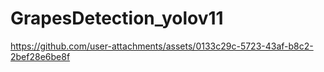 # GrapesDetection_yolov11

https://github.com/user-attachments/assets/0133c29c-5723-43af-b8c2-2bef28e6be8f
